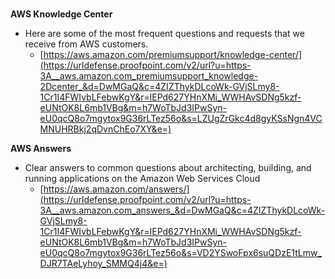# 

**AWS Knowledge Center**

* Here are some of the most frequent questions and requests that we receive from AWS customers.
  * [https://aws.amazon.com/premiumsupport/knowledge-center/](https://urldefense.proofpoint.com/v2/url?u=https-3A__aws.amazon.com_premiumsupport_knowledge-2Dcenter_&d=DwMGaQ&c=4ZIZThykDLcoWk-GVjSLmy8-1Cr1I4FWIvbLFebwKgY&r=lEPd627YHnXMi_WWHAvSDNg5kzf-eUNtOK8L6mb1VBg&m=h7WoTbJd3IPwSyn-eU0qcQ8o7mgytox9G36rLTez56o&s=LZUgZrGkc4d8gyKSsNgn4VCMNUHRBkj2qDvnChEo7XY&e=)

**AWS Answers**

* Clear answers to common questions about architecting, building, and running applications on the Amazon Web Services Cloud
  * [https://aws.amazon.com/answers/](https://urldefense.proofpoint.com/v2/url?u=https-3A__aws.amazon.com_answers_&d=DwMGaQ&c=4ZIZThykDLcoWk-GVjSLmy8-1Cr1I4FWIvbLFebwKgY&r=lEPd627YHnXMi_WWHAvSDNg5kzf-eUNtOK8L6mb1VBg&m=h7WoTbJd3IPwSyn-eU0qcQ8o7mgytox9G36rLTez56o&s=VD2YSwoFpx6suQDzE1tLmw_DJR7TAeLyhoy_SMMQ4j4&e=)



